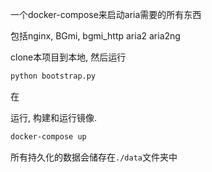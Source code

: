 一个docker-compose来启动aria需要的所有东西

包括nginx, BGmi, bgmi_http aria2 aria2ng

clone本项目到本地, 然后运行

```bash
python bootstrap.py
```

在


运行, 构建和运行镜像.

```bash
docker-compose up
 ```

所有持久化的数据会储存在`./data`文件夹中


